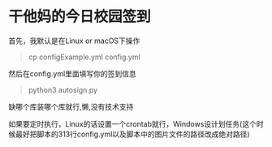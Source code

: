 # 干他妈的今日校园签到

首先，我默认是在Linux or macOS下操作

> cp configExample.yml config.yml

然后在config.yml里面填写你的签到信息

> python3 autosign.py

缺哪个库装哪个库就行,懒,没有技术支持

如果要定时执行，Linux的话设置一个crontab就行，Windows设计划任务(这个时候最好把脚本的313行config.yml以及脚本中的图片文件的路径改成绝对路径)

